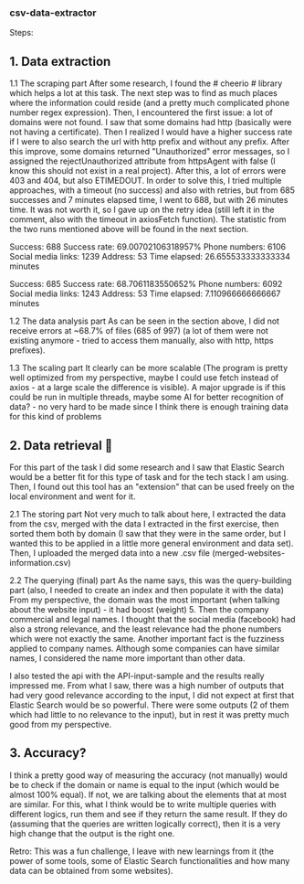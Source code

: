### csv-data-extractor ###

Steps:

## 1. Data extraction ##

1.1 The scraping part
After some research, I found the # cheerio # library which helps a lot at this task. The next step was to find as much places where the information could reside (and a pretty much complicated phone number regex expression). Then, I encountered the first issue: a lot of domains were not found. I saw that some domains had http (basically were not having a certificate). Then I realized I would have a higher success rate if I were to also search the url with http prefix and without any prefix. After this improve, some domains returned "Unauthorized" error messages, so I assigned the rejectUnauthorized attribute from httpsAgent with false (I know this should not exist in a real project). After this, a lot of errors were 403 and 404, but also ETIMEDOUT. In order to solve this, I tried multiple approaches, with a timeout (no success) and also with retries, but from 685 successes and 7 minutes elapsed time, I went to 688, but with 26 minutes time. It was not worth it, so I gave up on the retry idea (still left it in the comment, also with the timeout in axiosFetch function). The statistic from the two runs mentioned above will be found in the next section.

Success:  688
Success rate:  69.00702106318957%
Phone numbers:  6106
Social media links:  1239
Address:  53
Time elapsed: 26.655533333333334 minutes

Success:  685
Success rate:  68.7061183550652%
Phone numbers:  6092
Social media links:  1243
Address:  53
Time elapsed: 7.110966666666667 minutes

1.2 The data analysis part
As can be seen in the section above, I did not receive errors at ~68.7% of files (685 of 997) (a lot of them were not existing anymore - tried to access them manually, also with http, https prefixes).

1.3 The scaling part
It clearly can be more scalable (The program is pretty well optimized from my perspective, maybe I could use fetch instead of axios - at a large scale the difference is visible). A major upgrade is if this could be run in multiple threads, maybe some AI for better recognition of data? - no very hard to be made since I think there is enough training data for this kind of problems

## 2. Data retrieval 🎣 ##

For this part of the task I did some research and I saw that Elastic Search would be a better fit for this type of task and for the tech stack I am using. Then, I found out this tool has an "extension" that can be used freely on the local environment and went for it.

2.1 The storing part
Not very much to talk about here, I extracted the data from the csv, merged with the data I extracted in the first exercise, then sorted them both by domain (I saw that they were in the same order, but I wanted this to be applied in a little more general environment and data set). Then, I uploaded the merged data into a new .csv file (merged-websites-information.csv)

2.2 The querying (final) part
As the name says, this was the query-building part (also, I needed to create an index and then populate it with the data)
From my perspective, the domain was the most important (when talking about the website input) - it had boost (weight) 5. Then the company commercial and legal names. I thought that the social media (facebook) had also a strong relevance, and the least relevance had the phone numbers which were not exactly the same. Another important fact is the fuzziness applied to company names. Although some companies can have similar names, I considered the name more important than other data.

I also tested the api with the API-input-sample and the results really impressed me. From what I saw, there was a high number of outputs that had very good relevance according to the input, I did not expect at first that Elastic Search would be so powerful. There were some outputs (2 of them which had little to no relevance to the input), but in rest it was pretty much good from my perspective.

## 3. Accuracy? ##

I think a pretty good way of measuring the accuracy (not manually) would be to check if the domain or name is equal to the input (which would be almost 100% equal). If not, we are talking about the elements that at most are similar. For this, what I think would be to write multiple queries with different logics, run them and see if they return the same result. If they do (assuming that the queries are written logically correct), then it is a very high change that the output is the right one.


Retro: This was a fun challenge, I leave with new learnings from it (the power of some tools, some of Elastic Search functionalities and how many data can be obtained from some websites).
